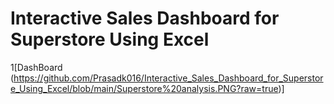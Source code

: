 # Interactive Sales Dashboard for Superstore Using Excel
1[DashBoard (https://github.com/Prasadk016/Interactive_Sales_Dashboard_for_Superstore_Using_Excel/blob/main/Superstore%20analysis.PNG?raw=true)]
